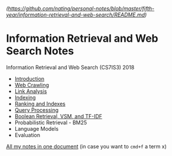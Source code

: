 
*(https://github.com/nating/personal-notes/blob/master/fifth-year/information-retrieval-and-web-search/README.md)*

# Information Retrieval and Web Search Notes

Information Retrieval and Web Search (CS7IS3) 2018

* [Introduction](https://github.com/nating/personal-notes/blob/master/fifth-year/information-retrieval-and-web-search/introduction.md)
* [Web Crawling](https://github.com/nating/personal-notes/blob/master/fifth-year/information-retrieval-and-web-search/web-crawling.md)
* [Link Analysis](https://github.com/nating/personal-notes/blob/master/fifth-year/information-retrieval-and-web-search/link-analysis.md)
* [Indexing](https://github.com/nating/personal-notes/blob/master/fifth-year/information-retrieval-and-web-search/indexing.md)
* [Ranking and Indexes](https://github.com/nating/personal-notes/blob/master/fifth-year/information-retrieval-and-web-search/ranking-and-indexes.md)
* [Query Processing](https://github.com/nating/personal-notes/blob/master/fifth-year/information-retrieval-and-web-search/query-processing.md)
* [Boolean Retrieval, VSM, and TF-IDF](https://github.com/nating/personal-notes/blob/master/fifth-year/information-retrieval-and-web-search/boolean-retrieval-vsm-and-tfidf.md)
* Probabilistic Retrieval - BM25
* Language Models
* Evaluation

[All my notes in one document](https://github.com/nating/personal-notes/blob/master/fifth-year/information-retrieval-and-web-search/all-notes.md) (in case you want to `cmd+f` a term x)
